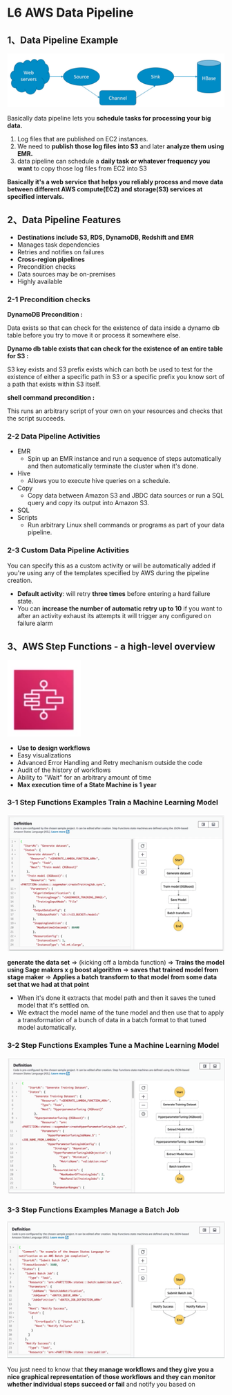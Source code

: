 # **L6 AWS Data Pipeline** 


## **1、Data Pipeline Example**

![Alt Image Text](../images/15_24.png "body image")

Basically data pipeline lets you **schedule tasks for processing your big data.**

1. Log files that are published on EC2 instances.
2. We need to **publish those log files into S3** and later **analyze them using EMR.**
3. data pipeline can schedule a **daily task or whatever frequency you want** to copy those log files from EC2 into S3 

**Basically it's a web service that helps you reliably process and move data between different AWS compute(EC2) and storage(S3) services at specified intervals.**


## **2、Data Pipeline Features** 

* **Destinations include S3, RDS, DynamoDB, Redshift and EMR**
* Manages task dependencies 
* Retries and notifies on failures
* **Cross-region pipelines** 
* Precondition checks 
* Data sources may be on-premises 
* Highly available 


### **2-1 Precondition checks**

**DynamoDB Precondition :**

Data exists so that can check for the existence of data inside a dynamo db table before you try to move it or process it somewhere else.

**Dynamo db table exists that can check for the existence of an entire table for S3 :**

S3 key exists and S3 prefix exists which can both be used to test for the existence of either a specific path in S3 or a specific prefix you know sort of a path that exists within S3 itself.

**shell command precondition :** 

This runs an arbitrary script of your own on your resources and checks that the script succeeds.


### **2-2 Data Pipeline Activities** 

* EMR
	* Spin up an EMR instance and run a sequence of steps automatically and then automatically terminate the cluster when it's done. 
* Hive 
	* Allows you to execute hive queries on a schedule. 
* Copy 
	* Copy data between Amazon S3 and JBDC data sources or run a SQL query and copy its output into Amazon S3. 
* SQL 
* Scripts
	* Run arbitrary Linux shell commands or programs as part of your data pipeline.  


### **2-3 Custom Data Pipeline Activities**

You can specify this as a custom activity or will be automatically added if you're using any of the templates specified by AWS during the pipeline creation.

* **Default activity**: will retry **three times** before entering a hard failure state.
* You can **increase the number of automatic retry up to 10** if you want to after an activity exhaust its attempts it will trigger any configured on failure alarm 


## **3、AWS Step Functions - a high-level overview** 

![Alt Image Text](../images/15_25.png "body image")

* **Use to design workflows** 
* Easy visualizations 
* Advanced Error Handling and Retry mechanism outside the code
* Audit of the history of workflows 
* Ability to "Wait" for an arbitrary amount of time 
* **Max execution time of a State Machine is 1 year** 

### **3-1 Step Functions Examples Train a Machine Learning Model** 

![Alt Image Text](../images/15_26.png "body image")

**generate the data set** => (kicking off a lambda function) => **Trains the model using Sage makers x g boost algorithm** =>  **saves that trained model from stage maker**  => **Applies a batch transform to that model from some data set that we had at that point**


* When it's done it extracts that model path and then it saves the tuned model that it's settled on.
* We extract the model name of the tune model and then use that to apply a transformation of a bunch of data in a batch format to that tuned model automatically.
 
### **3-2 Step Functions Examples Tune a Machine Learning Model** 

![Alt Image Text](../images/15_27.png "body image")
 
 
### **3-3 Step Functions Examples Manage a Batch Job** 


![Alt Image Text](../images/15_28.png "body image")

You just need to know that **they manage workflows and they give you a nice graphical representation of those workflows and they can monitor whether individual steps succeed or fail** and notify you based on